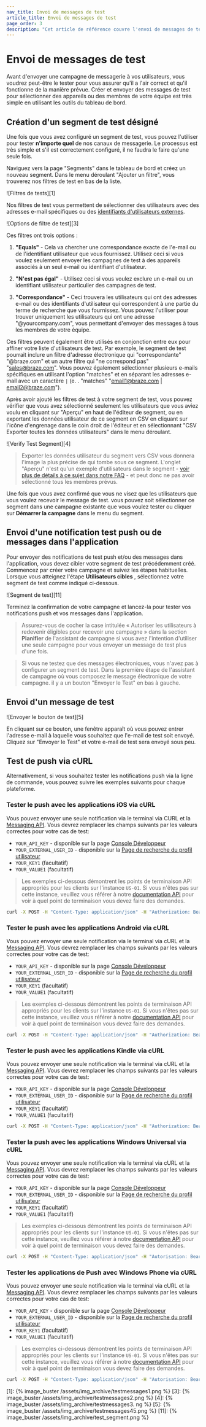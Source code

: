 ```yaml
---
nav_title: Envoi de messages de test
article_title: Envoi de messages de test
page_order: 3
description: "Cet article de référence couvre l'envoi de messages de test pour différents canaux."
---
```


# Envoi de messages de test

Avant d'envoyer une campagne de messagerie à vos utilisateurs, vous voudrez peut-être le tester pour vous assurer qu'il a l'air correct et qu'il fonctionne de la manière prévue. Créer et envoyer des messages de test pour sélectionner des appareils ou des membres de votre équipe est très simple en utilisant les outils du tableau de bord.

## Création d'un segment de test désigné <a class="margin-fix" name="test-segment"></a>

Une fois que vous avez configuré un segment de test, vous pouvez l'utiliser pour tester __n'importe quel__ de nos canaux de messagerie. Le processus est très simple et s'il est correctement configuré, il ne faudra le faire qu'une seule fois.

Naviguez vers la page "Segments" dans le tableau de bord et créez un nouveau segment. Dans le menu déroulant "Ajouter un filtre", vous trouverez nos filtres de test en bas de la liste.

!\[Filtres de tests\]\[1\]

Nos filtres de test vous permettent de sélectionner des utilisateurs avec des adresses e-mail spécifiques ou des [identifiants d'utilisateurs externes][2].

!\[Options de filtre de test\]\[3\]

Ces filtres ont trois options :

  1) __"Equals"__ - Cela va chercher une correspondance exacte de l'e-mail ou de l'identifiant utilisateur que vous fournissez. Utilisez ceci si vous voulez seulement envoyer les campagnes de test à des appareils associés à un seul e-mail ou identifiant d'utilisateur.

  2) __"N'est pas égal"__ - Utilisez ceci si vous voulez exclure un e-mail ou un identifiant utilisateur particulier des campagnes de test.

  3) __"Correspondance"__ - Ceci trouvera les utilisateurs qui ont des adresses e-mail ou des identifiants d'utilisateur qui correspondent à une partie du terme de recherche que vous fournissez. Vous pouvez l'utiliser pour trouver uniquement les utilisateurs qui ont une adresse "@yourcompany.com", vous permettant d'envoyer des messages à tous les membres de votre équipe.

Ces filtres peuvent également être utilisés en conjonction entre eux pour affiner votre liste d'utilisateurs de test. Par exemple, le segment de test pourrait inclure un filtre d'adresse électronique qui "correspondante" "@braze.com" et un autre filtre qui "ne correspond pas" "sales@braze.com". Vous pouvez également sélectionner plusieurs e-mails spécifiques en utilisant l'option "matches" et en séparant les adresses e-mail avec un caractère <code>|</code> (e. . "matches" "email1@braze.com &#124; email2@braze.com").

Après avoir ajouté les filtres de test à votre segment de test, vous pouvez vérifier que vous avez sélectionné seulement les utilisateurs que vous aviez voulu en cliquant sur "Aperçu" en haut de l'éditeur de segment, ou en exportant les données utilisateur de ce segment en CSV en cliquant sur l'icône d'engrenage dans le coin droit de l'éditeur et en sélectionnant "CSV Exporter toutes les données utilisateurs" dans le menu déroulant.

!\[Verify Test Segment\]\[4\]

> Exporter les données utilisateur du segment vers CSV vous donnera l'image la plus précise de qui tombe sous ce segment. L'onglet "Aperçu" n'est qu'un exemple d'utilisateurs dans le segment - [voir plus de détails à ce sujet dans notre FAQ][9] - et peut donc ne pas avoir sélectionné tous les membres prévus.

Une fois que vous avez confirmé que vous ne visez que les utilisateurs que vous voulez recevoir le message de test. vous pouvez soit sélectionner ce segment dans une campagne existante que vous voulez tester ou cliquer sur **Démarrer la campagne** dans le menu du segment.

## Envoi d'une notification test push ou de messages dans l'application <a class="margin-fix" name="push-inapp-test"></a>

Pour envoyer des notifications de test push et/ou des messages dans l'application, vous devez cibler votre segment de test précédemment créé. Commencez par créer votre campagne et suivez les étapes habituelles. Lorsque vous atteignez l'étape **Utilisateurs cibles** , sélectionnez votre segment de test comme indiqué ci-dessous.

!\[Segment de test\]\[11\]

Terminez la confirmation de votre campagne et lancez-la pour tester vos notifications push et vos messages dans l'application.

> Assurez-vous de cocher la case intitulée « Autoriser les utilisateurs à redevenir éligibles pour recevoir une campagne » dans la section __Planifier__ de l'assistant de campagne si vous avez l'intention d'utiliser une seule campagne pour vous envoyer un message de test plus d'une fois.

> Si vous ne testez que des messages électroniques, vous n'avez pas à configurer un segment de test. Dans la première étape de l'assistant de campagne où vous composez le message électronique de votre campagne. il y a un bouton "Envoyer le Test" en bas à gauche.

## Envoi d'un message de test

!\[Envoyer le bouton de test\]\[5\]

En cliquant sur ce bouton, une fenêtre apparaît où vous pouvez entrer l'adresse e-mail à laquelle vous souhaitez que l'e-mail de test soit envoyé. Cliquez sur "Envoyer le Test" et votre e-mail de test sera envoyé sous peu.

## Test de push via cURL

Alternativement, si vous souhaitez tester les notifications push via la ligne de commande, vous pouvez suivre les exemples suivants pour chaque plateforme.

### Tester le push avec les applications iOS via cURL

Vous pouvez envoyer une seule notification via le terminal via CURL et la [Messaging API][13]. Vous devrez remplacer les champs suivants par les valeurs correctes pour votre cas de test:

- `YOUR_API_KEY` - disponible sur la page [Console Développeur][14]
- `YOUR_EXTERNAL_USER_ID` - disponible sur la [Page de recherche du profil utilisateur][15]
- `YOUR_KEY1` (facultatif)
- `YOUR_VALUE1` (facultatif)


> Les exemples ci-dessous démontrent les points de terminaison API appropriés pour les clients sur l'instance `US-01`. Si vous n'êtes pas sur cette instance, veuillez vous référer à notre [documentation API][66] pour voir à quel point de terminaison vous devez faire des demandes.

```bash
curl -X POST -H "Content-Type: application/json" -H "Authorization: Bearer {{YOUR_API_KEY}}" -d "{\"external_user_ids\":[\"YOUR_EXTERNAL_USER_ID\"],\"messages\":{\"apple_push\":{\"alert\":\"Test push\",\"extra\":{\"YOUR_KEY1\":\"YOUR_VALUE1\"}}}}" https://rest.iad-01.braze.com/messages/send
```

### Tester le push avec les applications Android via cURL

Vous pouvez envoyer une seule notification via le terminal via cURL et la [Messaging API][13]. Vous devrez remplacer les champs suivants par les valeurs correctes pour votre cas de test:

- `YOUR_API_KEY` - disponible sur la page [Console Développeur][14]
- `YOUR_EXTERNAL_USER_ID` - disponible sur la [Page de recherche du profil utilisateur][15]
- `YOUR_KEY1` (facultatif)
- `YOUR_VALUE1` (facultatif)

> Les exemples ci-dessous démontrent les points de terminaison API appropriés pour les clients sur l'instance `US-01`. Si vous n'êtes pas sur cette instance, veuillez vous référer à notre [documentation API][66] pour voir à quel point de terminaison vous devez faire des demandes.

```bash
curl -X POST -H "Content-Type: application/json" -H "Authorization: Bearer {{YOUR_API_KEY}}" -d "{\"external_user_ids\":[\"YOUR_EXTERNAL_USER_ID\"],\"messages\":{\"android_push\":{\"title\":\"Test push title\",\"alert\":\"Test push\",\"extra\":{\"YOUR_KEY1\":\"YOUR_VALUE1\"}}" https://rest.iad-01.braze.com/messages/send
```

### Tester le push avec les applications Kindle via cURL

Vous pouvez envoyer une seule notification via le terminal via cURL et la [Messaging API][13]. Vous devrez remplacer les champs suivants par les valeurs correctes pour votre cas de test:

- `YOUR_API_KEY` - disponible sur la page [Console Développeur][14]
- `YOUR_EXTERNAL_USER_ID` - disponible sur la [Page de recherche du profil utilisateur][15]
- `YOUR_KEY1` (facultatif)
- `YOUR_VALUE1` (facultatif)

```bash
curl -X POST -H "Content-Type: application/json" -H "Authorization: Bearer {{YOUR_API_KEY}}" -d "{\"external_user_ids\":[\"YOUR_EXTERNAL_USER_ID\"],\"messages\":{\"kindle_push\":{\"title\":\"Test push title\",\"alert\":\"Test push\",\"extra\":{\"YOUR_KEY1\":\"YOUR_VALUE1\"}}" https://rest.iad-01.braze.com/messages/send
```

### Tester la push avec les applications Windows Universal via cURL

Vous pouvez envoyer une seule notification via le terminal via cURL et la [Messaging API][13]. Vous devrez remplacer les champs suivants par les valeurs correctes pour votre cas de test:

- `YOUR_API_KEY` - disponible sur la page [Console Développeur][14]
- `YOUR_EXTERNAL_USER_ID` - disponible sur la [Page de recherche du profil utilisateur][15]
- `YOUR_KEY1` (facultatif)
- `YOUR_VALUE1` (facultatif)

> Les exemples ci-dessous démontrent les points de terminaison API appropriés pour les clients sur l'instance `US-01`. Si vous n'êtes pas sur cette instance, veuillez vous référer à notre [documentation API][66] pour voir à quel point de terminaison vous devez faire des demandes.

```bash
curl -X POST -H "Content-Type: application/json" -H "Autorisation: Bearer {{YOUR_API_KEY}}" -d "{\"external_user_ids\":[\"YOUR_EXTERNAL_USER_ID\"],\"messages\":{\"windows_push\":{\"push_type\":\"toast_text_01\",\"toast_text1\":\"test_title\"}}}" https://rest.iad-01.braze.com/messages/send
```

### Tester les applications de Push avec Windows Phone via cURL

Vous pouvez envoyer une seule notification via le terminal via cURL et la [Messaging API][13]. Vous devrez remplacer les champs suivants par les valeurs correctes pour votre cas de test:

- `YOUR_API_KEY` - disponible sur la page [Console Développeur][14]
- `YOUR_EXTERNAL_USER_ID` - disponible sur la [Page de recherche du profil utilisateur][15]
- `YOUR_KEY1` (facultatif)
- `YOUR_VALUE1` (facultatif)

> Les exemples ci-dessous démontrent les points de terminaison API appropriés pour les clients sur l'instance `US-01`. Si vous n'êtes pas sur cette instance, veuillez vous référer à notre [documentation API][66] pour voir à quel point de terminaison vous devez faire des demandes.

```bash
curl -X POST -H "Content-Type: application/json" -H "Autorisation: Bearer {{YOUR_API_KEY}}" -d "{\"external_user_ids\":[\"YOUR_EXTERNAL_USER_ID\"],\"messages\":{\"windows_push\":{\"push_type\":\"toast\",\"toast_title\":\"test_title\",\"toast_content\":\"message_goes_here\",\"toast_navigation_uri\":\"uri_goes_here\"}}}" https://rest.iad-01.braze.com/messages/send
```
[1]: {% image_buster /assets/img_archive/testmessages1.png %} [3]: {% image_buster /assets/img_archive/testmessages2.png %} [4]: {% image_buster /assets/img_archive/testmessages3. ng %} [5]: {% image_buster /assets/img_archive/testmessages45.png %} [11]: {% image_buster /assets/img_archive/test_segment.png %}

[2]: {{site.baseurl}}/developer_guide/platform_integration_guides/ios/analytics/setting_user_ids/#setting-user-ids
[9]: {{site.baseurl}}/developer_guide/platform_wide/platform_features/#user-segmentation
[13]: {{site.baseurl}}/api/endpoints/messaging/
[14]: https://dashboard-01.braze.com/app_settings/api_settings/
[15]: https://dashboard-01.braze.com/users/user_search/user-search/
[66]: {{site.baseurl}}/api/endpoints/messaging/send_messages/post_send_messages/
